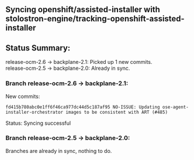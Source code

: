 ## Syncing openshift/assisted-installer with stolostron-engine/tracking-openshift-assisted-installer

## Status Summary:

release-ocm-2.6 -> backplane-2.1: Picked up 1 new commits.  
release-ocm-2.5 -> backplane-2.0: Already in sync.  

### Branch release-ocm-2.6 -> backplane-2.1:

New commits:

```
fd415b780abc0e1ff6f46ca977dc44d5c187af95 NO-ISSUE: Updating ose-agent-installer-orchestrator images to be consistent with ART (#485)
```

Status: Syncing successful

### Branch release-ocm-2.5 -> backplane-2.0:

Branches are already in sync, nothing to do.
